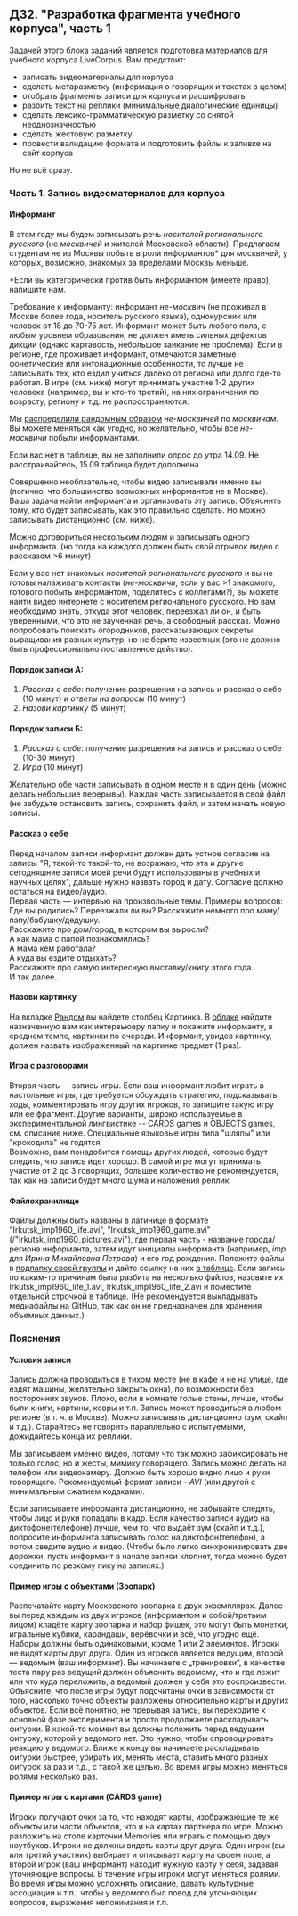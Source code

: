 ## ДЗ2. "Разработка фрагмента учебного корпуса", часть 1

Задачей этого блока заданий является подготовка материалов для учебного корпуса LiveCorpus. Вам предстоит:
* записать видеоматериалы для корпуса  
* сделать метаразметку (информация о говорящих и текстах в целом)  
* отобрать фрагменты записи для корпуса и расшифровать 
* разбить текст на реплики (минимальные диалогические единицы)
* сделать лексико-грамматическую разметку со снятой неоднозначностью  
* сделать жестовую разметку  
* провести валидацию формата и подготовить файлы к заливке на сайт корпуса
  
Но не всё сразу.

### Часть 1. Запись видеоматериалов для корпуса

#### Информант 

В этом году мы будем записывать речь *носителей регионального русского* (не *москвичей* и жителей Московской области). Предлагаем студентам не из Москвы побыть в роли информантов\* для москвичей, у которых, возможно, знакомых за пределами Москвы меньше.

\*Если вы категорически против быть информантом (имеете право), напишите нам.

Требование к информанту: информант *не-москвич* (не проживал в Москве более года, носитель русского языка), однокурсник или человек от 18 до 70-75 лет. Информант может быть любого пола, с любым уровнем образования, не должен иметь сильных дефектов дикции (однако картавость, небольшое заикание не проблема). Если в регионе, где проживает информант, отмечаются заметные фонетические или интонационные особенности, то лучше не записывать тех, кто ездил учиться далеко от региона или долго где-то работал. В игре (см. ниже) могут принимать участие 1-2 других человека (например, вы и кто-то третий), на них ограничения по возрасту, региону и т.д. не распространяются.

Мы [распределили рандомным образом](https://docs.google.com/spreadsheets/d/1rsjI5ONFNfiAN2ll7MJ1pyMYcBRJbycAHouHODOOFCo/edit?usp=sharing) *не-москвичей* по *москвичам*. Вы можете меняться как угодно, но желательно, чтобы все *не-москвичи* побыли информантами.

Если вас нет в таблице, вы не заполнили опрос до утра 14.09. Не расстраивайтесь, 15.09 таблица будет дополнена.

Совершенно необязательно, чтобы видео записывали именно вы (логично, что большинство возможных информантов не в Москве). Ваша задача найти информанта и организовать эту запись. Объяснить тому, кто будет записывать, как это правильно сделать. Но можно записывать дистанционно (см. ниже).

Можно договориться нескольким людям и записывать одного информанта. (но тогда на каждого должен быть свой отрывок видео с рассказом >6 минут)

Если у вас нет знакомых *носителей регионального русского* и вы не готовы налаживать контакты (*не-москвичи*, если у вас >1 знакомого, готового побыть информантом, поделитесь с коллегами?), вы можете найти видео интернете с носителем регионального русского. Но вам необходимо знать, откуда этот человек, переезжал ли он, и быть уверенными, что это не заученная речь, а свободный рассказ. Можно попробовать поискать огородников, рассказывающих секреты выращивания разных культур, но не берите известных (это не должно быть профессионально поставленное действо).

#### Порядок записи А:  
1. *Рассказ о себе*: получение разрешения на запись и рассказ о себе (10 минут) и *ответы на вопросы* (10 минут) 
2. *Назови картинку* (5 минут)   

#### Порядок записи Б:  
1. *Рассказ о себе*: получение разрешения на запись и рассказ о себе (10-30 минут)
2. *Игра* (10 минут)

Желательно обе части записывать в одном месте и в один день (можно делать небольшие перерывы). Каждая часть записывается в свой файл (не забудьте остановить запись, сохранить файл, и затем начать новую запись).     

#### Рассказ о себе
Перед началом записи информант должен дать устное согласие на запись: "Я, такой-то такой-то, не возражаю, что эта и другие сегодняшние записи моей речи будут использованы в учебных и научных целях", дальше нужно назвать город и дату. Согласие должно остаться на видео/аудио.  
Первая часть — интервью на произвольные темы. Примеры вопросов:  
Где вы родились? Переезжали ли вы?
Расскажите немного про маму/папу/бабушку/дедушку.  
Расскажите про дом/город, в котором вы выросли?  
А как мама с папой познакомились?  
А мама кем работала?   
А куда вы ездите отдыхать?  
Расскажите про самую интересную выставку/книгу этого года.  
И так далее…

#### Назови картинку 

На вкладке [Рандом](https://docs.google.com/spreadsheets/d/1rsjI5ONFNfiAN2ll7MJ1pyMYcBRJbycAHouHODOOFCo/edit?usp=sharing) вы найдете столбец Картинка. В [облаке](https://disk.yandex.ru/d/If99Q01jEIJMBA) найдите назначенную вам как интервьюеру папку и покажите информанту, в среднем темпе, картинки по очереди. Информант, увидев картинку, должен назвать изображенный на картинке предмет (1 раз).

#### Игра с разговорами  
Вторая часть — запись игры. Если ваш информант любит играть в настольные игры, где требуется обсуждать стратегию, подсказывать ходы, комментировать игру других игроков, то запишите такую игру или ее фрагмент. Другие варианты, широко используемые в экспериментальной лингвистике -- CARDS games и OBJECTS games, см. описание ниже. Специальные языковые игры типа "шляпы" или "крокодила" не годятся.  
Возможно, вам понадобится помощь других людей, которые будут следить, что запись идет хорошо. В самой игре могут принимать участие от 2 до 3 говорящих, большее количество не рекомендуется, так как на записи будет много шума и наложения реплик.   

#### Файлохранилище
Файлы должны быть названы в латинице в формате "Irkutsk_imp1960_life.avi", "Irkutsk_imp1960_game.avi" (/"Irkutsk_imp1960_pictures.avi"), где первая часть - название города/региона информанта, затем идут инициалы информанта (например, _imp_ для _Ирина Михайловна Петрова_) и его год рождения.
Положите файлы в [подпапку своей группы](https://drive.google.com/drive/folders/1xXGB7Dw4NYIKA3FwgA-2wC453sPSOFH3?usp=sharing) и дайте ссылку на них [в таблице](https://docs.google.com/spreadsheets/d/1DrainUM6S2Exe2D0lMdqnUjhUQEiakvNptsKhrKObJQ/edit?usp=sharing). Если запись по каким-то причинам была разбита на несколько файлов, назовите их Irkutsk_imp1960_life_1.avi, Irkutsk_imp1960_life_2.avi и поместите отдельной строчкой в таблице. (Не рекомендуется выкладывать медиафайлы на GitHub, так как он не предназначен для хранения объемных данных.)

### Пояснения

#### Условия записи  

Запись должна проводиться в тихом месте (не в кафе и не на улице, где ездят машины, желательно закрыть окна), по возможности без посторонних звуков. Плохо, если в комнате голые стены, лучше, чтобы были книги, картины, ковры и т.п. Запись может проводиться в любом регионе (в т. ч. в Москве). Можно записывать дистанционно (зум, скайп и т.д.). Старайтесь не говорить параллельно с испытуемыми, дожидайтесь конца их реплики. 

Мы записываем именно видео, потому что так можно зафиксировать не только голос, но и жесты, мимику говорящего. Запись можно делать на телефон или видеокамеру. Должно быть хорошо видно лицо и руки говорящего. Рекомендуемый формат записи - *AVI* (или другой с минимальным сжатием кодаками).

Если записываете информанта дистанционно, не забывайте следить, чтобы лицо и руки попадали в кадр. Если качество записи аудио на диктофоне(телефоне) лучше, чем то, что выдаёт зум (скайп и т.д.), попросите информанта записывать голос на диктофон(телефон), а потом сведите аудио и видео. (Чтобы было легко синхронизировать две дорожки, пусть информант в начале записи хлопнет, тогда можно будет соединить по резкому пику на записях.)

#### Пример игры с объектами (Зоопарк)
Распечатайте карту Московского зоопарка в двух экземплярах. Далее вы перед каждым из двух игроков (информантом и собой/третьим лицом) кладёте карту зоопарка и набор фишек, это могут быть монетки, игральные кубики, карандаши, верёвочки и всё, что угодно ещё. Наборы должны быть одинаковыми, кроме 1 или 2 элементов. Игроки не видят карты друг друга. Один из игроков является ведущим, второй — ведомым (ваш информант). Вы начинаете с „тренировки“, в качестве теста пару раз ведущий должен объяснить ведомому, что и где лежит или что куда переложить, а ведомый должен у себя это воспроизвести. Объясните, что после игры будут подсчитаны очки в зависимости от того, насколько точно объекты разложены относительно карты и других объектов.
Если всё понятно, не прерывая запись, вы переходите к основной фазе эксперимента и просто продолжаете раскладывать фигурки. В какой-то момент вы должны положить перед ведущим фигурку, которой у ведомого нет. Это нужно, чтобы спровоцировать реакцию у ведомого. Ближе к концу вы начинаете раскладывать фигурки быстрее, убирать их, менять места, ставить много разных фигурок за раз и т.д., с такой же целью. Во время игры можно меняться ролями несколько раз.  

#### Пример игры с картами (CARDS game)
Игроки получают очки за то, что находят карты, изображающие те же объекты или части объектов, что и на картах партнера по игре. Можно разложить на столе карточки Memories или играть с помощью двух ноутбуков.
Игроки не должны видеть карты друг друга. Один игрок (вы или третий участник) выбирает и описывает карту на своем поле, а второй игрок (ваш информант) находит нужную карту у себя, задавая уточняющие вопросы. В течение игры игроки могут меняться ролями. Во время игры можно усложнять описание, давать культурные ассоциации и т.п., чтобы у ведомого был повод для уточняющих вопросов, выражения непонимания и т.п.
